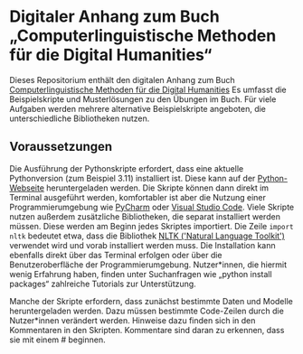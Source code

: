 # Digitaler Anhang zum Buch „Computerlinguistische Methoden für die Digital Humanities“

Dieses Repositorium enthält den digitalen Anhang zum Buch 
[Computerlinguistische Methoden für die Digital Humanities](
https://www.narr.de/computerlinguistische-methoden-f%C3%BCr-die-digital-humanities-18579-1/)
Es umfasst die Beispielskripte und Musterlösungen zu den Übungen im Buch. Für viele Aufgaben werden mehrere alternative
Beispielskripte angeboten, die unterschiedliche Bibliotheken nutzen.

## Voraussetzungen
Die Ausführung der Pythonskripte erfordert, dass eine aktuelle Pythonversion (zum Beispiel 3.11) installiert ist.
Diese kann auf der [Python-Webseite](https://www.python.org/) heruntergeladen werden. Die Skripte können dann direkt im
Terminal ausgeführt werden, komfortabler ist aber die Nutzung einer Programmierumgebung wie 
[PyCharm](https://www.jetbrains.com/de-de/pycharm/) oder [Visual Studio Code](https://code.visualstudio.com/). 
Viele Skripte nutzen außerdem zusätzliche Bibliotheken, die separat installiert werden müssen.
Diese werden am Beginn jedes Skriptes importiert. Die Zeile ``import nltk`` bedeutet etwa, dass die Bibliothek 
[NLTK ('Natural Language Toolkit')](https://www.nltk.org/) verwendet wird und vorab installiert werden muss. 
Die Installation kann ebenfalls direkt über das Terminal erfolgen oder über die Benutzeroberfläche der 
Programmierumgebung. Nutzer*innen, die hiermit wenig Erfahrung haben, finden unter Suchanfragen wie 
„python install packages“ zahlreiche Tutorials zur Unterstützung.

Manche der Skripte erfordern, dass zunächst bestimmte Daten und Modelle heruntergeladen werden. Dazu müssen bestimmte
Code-Zeilen durch die Nutzer*innen verändert werden. Hinweise dazu finden sich in den Kommentaren in den Skripten. 
Kommentare sind daran zu erkennen, dass sie mit einem # beginnen. 